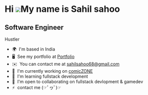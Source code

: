 Hi ![](https://user-images.githubusercontent.com/18350557/176309783-0785949b-9127-417c-8b55-ab5a4333674e.gif)My name is Sahil sahoo
===================================================================================================================================

Software Engineer
-----------------

Hustler

*   🌍  I'm based in India
*   🖥️  See my portfolio at [Portfolio](http://https://portfolio-g22b0wyqu-sahilzehrila.vercel.app/)
*   ✉️  You can contact me at [sahilsahoo68@gmail.com](mailto:sahilsahoo68@gmail.com)
*   🚀  I'm currently working on [comicZONE](http://https://comics-zone-8paq.vercel.app/)
*   🧠  I'm learning fullstack development
*   🤝  I'm open to collaborating on fullstack devlopment & gamedev
*   ⚡  contact me (☞ﾟヮﾟ)☞
